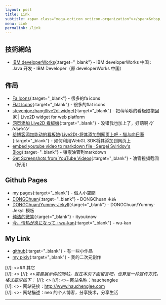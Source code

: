 ```yaml
---
layout: post
title: Link
subtitle: <span class="mega-octicon octicon-organization"></span>&nbsp;&nbsp; Resource Link
menu: Link
permalink: /link
---
```


## 技術網站

- [IBM developerWorks](https://www.ibm.com/developerworks/cn/java/){:target="_blank"} - IBM developerWorks 中国 : Java 开发 - IBM Developer（原 developerWorks 中国）

## 佈局

- [Fa Icons](http://www.fontawesome.com.cn/faicons/){:target="_blank"} - 很多的fa icons
- [Flat Icons](https://www.flaticon.com/){:target="_blank"} - 很多的flat icons
- [stevenjoezhang/live2d-widget](https://github.com/stevenjoezhang/live2d-widget){:target="_blank"} - 把萌萌哒的看板娘抱回家 \| Live2D widget for web platform
- [网页添加 Live2D 看板娘](https://www.fghrsh.net/post/123.html){:target="_blank"} - 没错我也加上了，好萌啊  ⁄(⁄ ⁄•⁄ω⁄•⁄ ⁄)⁄ 
- [给博客添加能动的看板娘(Live2D)-将其添加到网页上吧 - 猫与向日葵](https://imjad.cn/archives/lab/add-dynamic-poster-girl-with-live2d-to-your-blog-02){:target="_blank"} - 如何利用WebGL SDK将其添加到网页上
- [embed youtube video to markdown file · Sergei Sviridov's Blog](http://sviridovserg.com/2017/05/22/embed-youtube-to-markdown/){:target="_blank"} - 镶嵌油管到markdown
- [Get Screenshots from YouTube Videos](http://youtubescreenshot.com/){:target="_blank"} - 油管視頻截圖（好用）

## Github Pages

- [my pages](http://www.hauchenglee.com/){:target="_blank"} - 個人小空間
- [DONGChuan](https://github.com/DONGChuan/DONGChuan.github.io){:target="_blank"} - DONGChuan 主站
- [DONGChuan/Yummy-Jekyll](https://github.com/DONGChuan/Yummy-Jekyll){:target="_blank"} - DONGChuan/Yummy-Jekyll 模板
- [纯洁的微笑](http://www.ityouknow.com/){:target="_blank"} - ityouknow
- [今、情热が岚になって · wu-kan](https://wu-kan.github.io/){:target="_blank"} - wu-kan

## My Link

- [github](https://github.com/hauchenglee){:target="_blank"} - 有一些小作品
- [my pixiv](https://www.pixiv.net/member.php?id=18488925){:target="_blank"} - 我的二次元創作

[//]: <>## 其它  
[//]: <>
[//]: <>*需要展示你的网站，就在本页下面留言吧，也算是一种宣传方式。格式要求如下：*
[//]: <>
[//]: <>- 网站名称：hauchenglee  
[//]: <>- 网站链接：http://www.hauchenglee.com  
[//]: <>- 网站描述：neo 的个人博客，分享技术，分享生活  

---